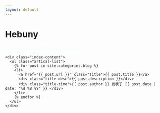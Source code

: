 ```yaml
---
layout: default
---
```


<body>
  <div class="index-wrapper">
    <div class="aside">
      <div class="info-card">
        <h1>Hebuny</h1>
		<div style="color:#F0FFFF"><p>Every light has darkness to balance it. </p></div>
      </div>
      <div id="particles-js"></div>
    </div>

    <div class="index-content">
      <ul class="artical-list">
        {% for post in site.categories.blog %}
        <li>
          <a href="{{ post.url }}" class="title">{{ post.title }}</a>
          <div class="title-desc">{{ post.description }}</div>
		  <div class="title-time">{{ post.author }} 发表于 {{ post.date | date: "%d %B %Y" }} </div>
        </li>
        {% endfor %}
      </ul>
    </div>
  </div>
</body>
